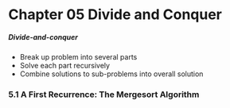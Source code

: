 # Chapter 05 Divide and Conquer

##### Divide-and-conquer

+ Break up problem into several parts
+ Solve each part recursively
+ Combine solutions to sub-problems into overall solution

### 5.1 A First Recurrence: The Mergesort Algorithm